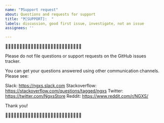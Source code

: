 ```yaml
---
name: "❓Support request"
about: Questions and requests for support
title: "❓[SUPPORT]:  "
labels: discussion, good first issue, investigate, not an issue
assignees: ''

---
```


🛑🛑🛑🛑🛑🛑🛑🛑🛑🛑🛑🛑🛑🛑🛑🛑🛑🛑🛑🛑🛑🛑🛑🛑🛑🛑🛑

Please do not file questions or support requests on the GitHub issues tracker.

You can get your questions answered using other communication channels. Please see: 

Slack: https://ngxs.slack.com
Stackoverflow: https://stackoverflow.com/questions/tagged/ngxs
Twitter: https://twitter.com/NgxsStore
Reddit: https://www.reddit.com/r/NGXS/


Thank you!

🛑🛑🛑🛑🛑🛑🛑🛑🛑🛑🛑🛑🛑🛑🛑🛑🛑🛑🛑🛑🛑🛑🛑🛑🛑🛑🛑
